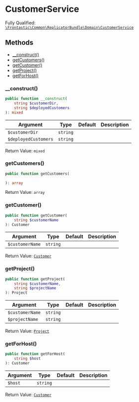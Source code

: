 #  CustomerService

Fully Qualified: [`\Frontastic\Common\ReplicatorBundle\Domain\CustomerService`](../../../../src/php/ReplicatorBundle/Domain/CustomerService.php)




## Methods

* [__construct()](#__construct)
* [getCustomers()](#getcustomers)
* [getCustomer()](#getcustomer)
* [getProject()](#getproject)
* [getForHost()](#getforhost)


### __construct()


```php
public function __construct(
    string $customerDir,
    string $deployedCustomers
): mixed
```






Argument|Type|Default|Description
--------|----|-------|-----------
`$customerDir`|`string`||
`$deployedCustomers`|`string`||

Return Value: `mixed`

### getCustomers()


```php
public function getCustomers(
    
): array
```







Return Value: `array`

### getCustomer()


```php
public function getCustomer(
    string $customerName
): Customer
```






Argument|Type|Default|Description
--------|----|-------|-----------
`$customerName`|`string`||

Return Value: [`Customer`](Customer.md)

### getProject()


```php
public function getProject(
    string $customerName,
    string $projectName
): Project
```






Argument|Type|Default|Description
--------|----|-------|-----------
`$customerName`|`string`||
`$projectName`|`string`||

Return Value: [`Project`](Project.md)

### getForHost()


```php
public function getForHost(
    string $host
): Customer
```






Argument|Type|Default|Description
--------|----|-------|-----------
`$host`|`string`||

Return Value: [`Customer`](Customer.md)

